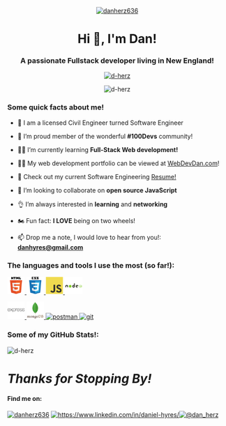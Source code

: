 <!---
d-herz/d-herz is a ✨ special ✨ repository because its `README.md` (this file) appears on your GitHub profile.
You can click the Preview link to take a look at your changes.
--->


<p align="center"> <a href="https://twitter.com/danherz636" target="blank"><img src="https://img.shields.io/twitter/follow/danherz636?logo=twitter&style=for-the-badge" alt="danherz636" /></a> </p>

<h1 align="center">Hi 👋, I'm Dan!</h1>
<h3 align="center"> A passionate Fullstack developer living in New England!</h3>

<p align="center"> <a href="https://github.com/ryo-ma/github-profile-trophy"><img src="https://github-profile-trophy.vercel.app/?username=d-herz" alt="d-herz" /></a> </p>
<p align="center"> <img src="https://komarev.com/ghpvc/?username=d-herz&label=Profile%20views&color=0e75b6&style=flat" alt="d-herz" /> </p>


<h3 align="left"> Some quick facts about me! </h3>

- 🚧 I am a licensed Civil Engineer turned Software Engineer

- 💯 I’m proud member of the wonderful **#100Devs** community! 

- 👨‍🏫 I’m currently learning **Full-Stack Web development!** 

- 👨‍💻 My web development portfolio can be viewed at [WebDevDan.com](https://WebDevDan.com)!

- 📄 Check out my current Software Engineering [Resume!](https://drive.google.com/file/d/1vJhvdf-oe90BGE1GunWxYZPU738zACd2/view?usp=sharing)

- 🙏 I’m looking to collaborate on **open source JavaScript**

- 👌 I’m always interested in **learning** and **networking**

- 🏍 Fun fact: **I LOVE** being on two wheels!

- 📫 Drop me a note, I would love to hear from you!: **danhyres@gmail.com**

<!---- - 💬 Ask me about **Anything!** --->

<h3 align="left">The languages and tools I use the most (so far!):</h3>
<p align="left"> 
   <a href="https://www.w3.org/html/" target="_blank" rel="noreferrer"> <img src="https://raw.githubusercontent.com/devicons/devicon/master/icons/html5/html5-original-wordmark.svg" alt="html5" width="40" height="40"/> </a> <a href="https://www.w3schools.com/css/" target="_blank" rel="noreferrer"> <img src="https://raw.githubusercontent.com/devicons/devicon/master/icons/css3/css3-original-wordmark.svg" alt="css3" width="40" height="40"/> </a><a href="https://developer.mozilla.org/en-US/docs/Web/JavaScript" target="_blank" rel="noreferrer"> <img src="https://raw.githubusercontent.com/devicons/devicon/master/icons/javascript/javascript-original.svg" alt="javascript" width="40" height="40"/> </a><a href="https://nodejs.org" target="_blank" rel="noreferrer"> <img src="https://raw.githubusercontent.com/devicons/devicon/master/icons/nodejs/nodejs-original-wordmark.svg" alt="nodejs" width="40" height="40"/> </a>
  
  <a href="https://expressjs.com" target="_blank" rel="noreferrer"> <img src="https://raw.githubusercontent.com/devicons/devicon/master/icons/express/express-original-wordmark.svg" alt="express" width="40" height="40"/> </a> <a href="https://www.mongodb.com/" target="_blank" rel="noreferrer"> <img src="https://raw.githubusercontent.com/devicons/devicon/master/icons/mongodb/mongodb-original-wordmark.svg" alt="mongodb" width="40" height="40"/> </a> <a href="https://postman.com" target="_blank" rel="noreferrer"> <img src="https://www.vectorlogo.zone/logos/getpostman/getpostman-icon.svg" alt="postman" width="40" height="40"/> </a> <a href="https://git-scm.com/" target="_blank" rel="noreferrer"> <img src="https://www.vectorlogo.zone/logos/git-scm/git-scm-icon.svg" alt="git" width="40" height="40"/> </a>

</p>

<!----- Commented out for now:
<p><img align="left" src="https://github-readme-stats.vercel.app/api/top-langs?username=d-herz&show_icons=true&locale=en&layout=compact" alt="d-herz" /></p>

<p>&nbsp;<img align="center" src="https://github-readme-stats.vercel.app/api?username=d-herz&show_icons=true&locale=en" alt="d-herz" /></p>
---->

<h3 align="left">Some of my GitHub Stats!:</h3>
<p align="left"><img align="center" src="https://github-readme-streak-stats.herokuapp.com/?user=d-herz&" alt="d-herz" /></p>

# *Thanks for Stopping By!* 

<h4 align="left">Find me on:</h4>
<p align="left">
<a href="https://twitter.com/danherz636" target="blank"><img align="center" src="https://raw.githubusercontent.com/rahuldkjain/github-profile-readme-generator/master/src/images/icons/Social/twitter.svg" alt="danherz636" height="30" width="40" /></a>
<a href="https://linkedin.com/in/https://www.linkedin.com/in/daniel-hyres/" target="blank"><img align="center" src="https://raw.githubusercontent.com/rahuldkjain/github-profile-readme-generator/master/src/images/icons/Social/linked-in-alt.svg" alt="https://www.linkedin.com/in/daniel-hyres/" height="30" width="40" /></a><a href="https://codepen.io/@dan_herz" target="blank"><img align="center" src="https://raw.githubusercontent.com/rahuldkjain/github-profile-readme-generator/master/src/images/icons/Social/codepen.svg" alt="@dan_herz" height="30" width="40" /></a>
</p>
